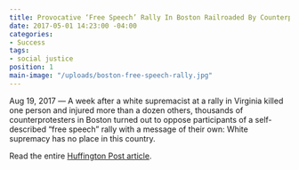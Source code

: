 ```yaml
---
title: Provocative ‘Free Speech’ Rally In Boston Railroaded By Counterprotesters
date: 2017-05-01 14:23:00 -04:00
categories:
- Success
tags:
- social justice
position: 1
main-image: "/uploads/boston-free-speech-rally.jpg"
---
```


Aug 19, 2017 ― A week after a white supremacist at a rally in Virginia killed one person and injured more than a dozen others, thousands of counterprotesters in Boston turned out to oppose participants of a self-described “free speech” rally with a message of their own: White supremacy has no place in this country.

Read the entire [Huffington Post article](https://www.huffingtonpost.com/entry/boston-rally_us_59963564e4b0e8cc855cbb42).